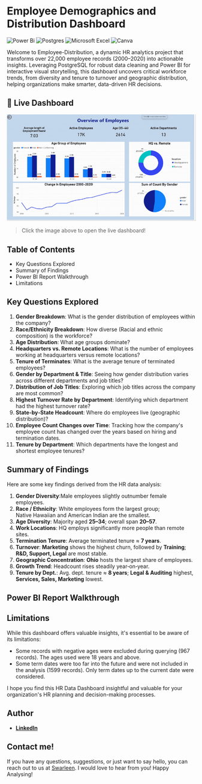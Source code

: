 # Employee Demographics and Distribution Dashboard
![Power Bi](https://img.shields.io/badge/power_bi-F2C811?style=for-the-badge&logo=powerbi&logoColor=black)
![Postgres](https://img.shields.io/badge/postgres-%23316192.svg?style=for-the-badge&logo=postgresql&logoColor=white)
![Microsoft Excel](https://img.shields.io/badge/Microsoft_Excel-217346?style=for-the-badge&logo=microsoft-excel&logoColor=white)
![Canva](https://img.shields.io/badge/Canva-%2300C4CC.svg?style=for-the-badge&logo=Canva&logoColor=white)

Welcome to Employee-Distribution, a dynamic HR analytics project that transforms over 22,000 employee records (2000–2020) into actionable insights. Leveraging PostgreSQL for robust data cleaning and Power BI for interactive visual storytelling, this dashboard uncovers critical workforce trends, from diversity and tenure to turnover and geographic distribution, helping organizations make smarter, data-driven HR decisions.


## 🚀 Live Dashboard

[![Watch the demo](ezgif.gif)](https://emp-demo-distt.streamlit.app/?embed_options=light_theme,show_colored_line,show_padding)

> Click the image above to open the live dashboard!

## Table of Contents
- Key Questions Explored
- Summary of Findings
- Power BI Report Walkthrough
- Limitations

## Key Questions Explored

1. **Gender Breakdown**: What is the gender distribution of employees within the company?
2. **Race/Ethnicity Breakdown**: How diverse (Racial and ethnic composition) is the workforce?
3. **Age Distribution**: What age groups dominate?
4. **Headquarters vs. Remote Locations**: What is the number of employees working at headquarters versus remote locations?
5. **Tenure of Terminates**: What is the average tenure of terminated employees?
6. **Gender by Department & Title**: Seeing how gender distribution varies across different departments and job titles?
7. **Distribution of Job Titles**: Exploring which job titles across the company are most common?
8. **Highest Turnover Rate by Department**: Identifying which department had the highest turnover rate?
9. **State‑by‑State Headcount**: Where do employees live (geographic distribution)?
11. **Employee Count Changes over Time**: Tracking how the company's employee count has changed over the years based on hiring and termination dates.
12. **Tenure by Department**: Which departments have the longest and shortest employee tenures?

## Summary of Findings

Here are some key findings derived from the HR data analysis:

1. **Gender Diversity**:Male employees slightly outnumber female employees.
2. **Race / Ethnicity**: White employees form the largest group; Native Hawaiian and American Indian are the smallest.
3. **Age Diversity**: Majority aged **25–34**; overall span **20–57**.
4. **Work Locations**: HQ employs significantly more people than remote sites.
5. **Termination Tenure**: Average terminated tenure ≈ **7 years**.
6. **Turnover**: **Marketing** shows the highest churn, followed by **Training**; **R&D, Support, Legal** are most stable.
7. **Geographic Concentration**: **Ohio** hosts the largest share of employees.
8. **Growth Trend**: Headcount rises steadily year‑on‑year.
9. **Tenure by Dept.**: Avg. dept. tenure ≈ **8 years**; **Legal & Auditing** highest, **Services, Sales, Marketing** lowest.
    
## Power BI Report Walkthrough

## Limitations

While this dashboard offers valuable insights, it's essential to be aware of its limitations:

- Some records with negative ages were excluded during querying (967 records). The ages used were 18 years and above.
- Some term dates were too far into the future and were not included in the analysis (1599 records). Only term dates up to the current date were considered.


I hope you find this HR Data Dashboard insightful and valuable for your organization's HR planning and decision-making processes.

## Author
- <b>[LinkedIn](https://www.linkedin.com/in/swarleenbhamra)</b>

## Contact me!

If you have any questions, suggestions, or just want to say hello, you can reach out to us at [Swarleen](mailto:). I would love to hear from you!
Happy Analysing!
